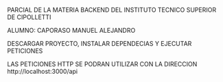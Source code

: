 PARCIAL DE LA MATERIA BACKEND DEL INSTITUTO TECNICO SUPERIOR DE CIPOLLETTI

ALUMNO: CAPORASO MANUEL ALEJANDRO



DESCARGAR PROYECTO, INSTALAR DEPENDECIAS  Y EJECUTAR PETICIONES

LAS PETICIONES HTTP SE PODRAN UTILIZAR CON LA DIRECCION http://localhost:3000/api
